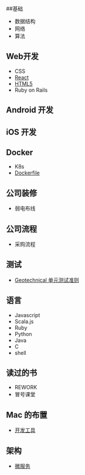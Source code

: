 
##基础
 * 数据结构
 * 网络
 * 算法

## Web开发
 * CSS
 * [React](https://github.com/datudou/Learning-Notes/blob/master/Web-Develop/React.md)
 * [HTML5](https://github.com/datudou/Article/wiki/HTML5)
 * Ruby on Rails
 

## Android 开发

## iOS 开发

## Docker
 * K8s
 * [Dockerfile](https://github.com/datudou/Learning-Notes/blob/master/Docker/Dockerfile.md)
 
## 公司装修
 * 弱电布线

## 公司流程
 * 采购流程
 
## 测试
 * [Geotechnical 单元测试准则](https://github.com/datudou/zh-unit-testing-guidelines/blob/master/readme.rst)

## 语言
 * Javascript
 * Scala.js
 * Ruby
 * Python
 * Java
 * C
 * shell

## 读过的书
 * REWORK
 * 冒号课堂

## Mac 的布置
 * [开发工具](https://github.com/datudou/Learning-Notes/blob/master/Mac/%E5%BC%80%E5%8F%91%E5%B7%A5%E5%85%B7.md)

## 架构
 *  [微服务](https://github.com/skyao/leaning-micro-service/blob/master/notes/javacodegeeks/microservice-design-patterns.md)
 

